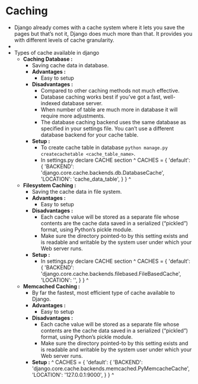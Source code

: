 # Caching
-  Django already comes with a cache system where it lets you save the pages but that’s not it, Django does much more than that. It provides you with different levels of cache granularity.
-  
-  Types of cache available in django
   -  **Caching Database :**
      -  Saving cache data in database.
      -  **Advantages :**
         -  Easy to setup
      -  **Disadvantages :**
         -  Compared to other caching methods not much effective.
         -  Database caching works best if you’ve got a fast, well-indexed database server.
         -  When number of table are much more in database it will require more adjustments.
         -  The database caching backend uses the same database as specified in your settings file. You can’t use a different database backend for your cache table.
      -  **Setup :**
         -  To create cache table in database `python manage.py createcachetable <cache_table_name>`.
         -  In settings.py declare CACHE section
^
    CACHES = {
        'default': {
            'BACKEND': 'django.core.cache.backends.db.DatabaseCache',
            'LOCATION': 'cache_data_table',
        }
    }
^
   -  **Filesystem Caching :**
      -  Saving the cache data in file system.
      -  **Advantages :**
         -  Easy to setup
      -  **Disadvantages :**
         -  Each cache value will be stored as a separate file whose contents are the cache data saved in a serialized (“pickled”) format, using Python’s pickle module.
         -  Make sure the directory pointed-to by this setting exists and is readable and writable by the system user under which your Web server runs.
      -  **Setup :**
         -  In settings.py declare CACHE section
^
    CACHES = {
        'default': {
            'BACKEND': 'django.core.cache.backends.filebased.FileBasedCache',
            'LOCATION': '<path>',
        }
    }
^
   -  **Memcached Caching :**
      -  By far the fastest, most efficient type of cache available to Django.
      -  **Advantages :**
         -  Easy to setup
      -  **Disadvantages :**
         -  Each cache value will be stored as a separate file whose contents are the cache data saved in a serialized (“pickled”) format, using Python’s pickle module.
         -  Make sure the directory pointed-to by this setting exists and is readable and writable by the system user under which your Web server runs.
      -  **Setup :**
^
    CACHES = {
        'default': {
            'BACKEND': 'django.core.cache.backends.memcached.PyMemcacheCache',
            'LOCATION': '127.0.0.1:9000',
        }
    }
^
   

